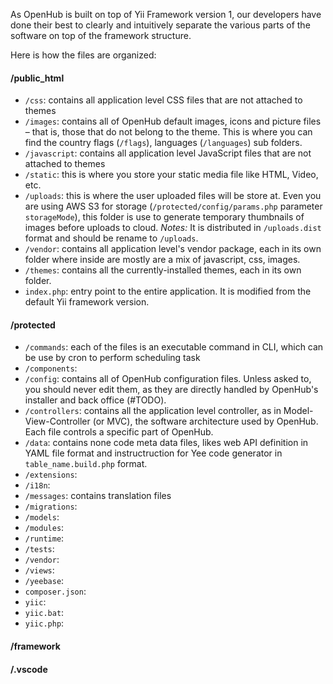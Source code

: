 As OpenHub is built on top of Yii Framework version 1, our developers have done their best to clearly and intuitively separate the various parts of the software on top of the framework structure.

Here is how the files are organized:

#### /public_html
  * `/css`: contains all application level CSS files that are not attached to themes
  * `/images`: contains all of OpenHub default images, icons and picture files – that is, those that do not belong to the theme. This is where you can find the country flags (`/flags`), languages (`/languages`) sub folders.
  * `/javascript`: contains all application level JavaScript files that are not attached to themes
  * `/static`: this is where you store your static media file like HTML, Video, etc.
  * `/uploads`: this is where the user uploaded files will be store at. Even you are using AWS S3 for storage (`/protected/config/params.php` parameter `storageMode`), this folder is use to generate temporary thumbnails of images before uploads to cloud. _Notes:_ It is distributed in `/uploads.dist` format and should be rename to `/uploads`.
  * `/vendor`: contains all application level's vendor package, each in its own folder where inside are mostly are a mix of javascript, css, images.
  * `/themes`: contains all the currently-installed themes, each in its own folder.
  * `index.php`: entry point to the entire application. It is modified from the default Yii framework version.

#### /protected
  * `/commands`: each of the files is an executable command in CLI, which can be use by cron to perform scheduling task
  * `/components`: 
  * `/config`: contains all of OpenHub configuration files. Unless asked to, you should never edit them, as they are directly handled by OpenHub's installer and back office (#TODO).
  * `/controllers`: contains all the application level controller, as in Model-View-Controller (or MVC), the software architecture used by OpenHub. Each file controls a specific part of OpenHub.
  * `/data`: contains none code meta data files, likes web API definition in YAML file format and instructruction for Yee code generator in `table_name.build.php` format.
  * `/extensions`:
  * `/i18n`:
  * `/messages`: contains translation files
  * `/migrations`:
  * `/models`:
  * `/modules`:
  * `/runtime`:
  * `/tests`:
  * `/vendor`:
  * `/views`:
  * `/yeebase`:
  * `composer.json`:
  * `yiic`:
  * `yiic.bat`:
  * `yiic.php`:

#### /framework
#### /.vscode